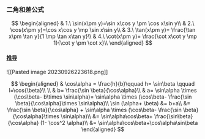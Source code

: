 ### 二角和差公式

$$
\begin{aligned}
	& 1.\ \sin(x\pm y)=\sin x\cos y \pm \cos x\sin y\\
	& 2.\ \cos(x\pm y)=\cos x\cos y \mp \sin x\sin y\\
	& 3.\ \tan(x\pm y)= \frac{\tan x\pm \tan y}{1 \mp \tan x\tan y}\\
	& 4.\ \cot(x\pm y)= \frac{\cot x\cot y \mp 1}{\cot y \pm \cot x}\\
\end{aligned}
$$

#### [推导](https://zhuanlan.zhihu.com/p/39404639)

![[Pasted image 20230926223618.png]]

$$
\begin{aligned}
	& \cos\alpha = \frac{h}{b}\qquad h= \sin\beta \qquad l=\cos{\beta}\\ \\
	& b= \frac{\sin \beta}{\cos\alpha}\\
	& a= \sin\alpha \times (\cos\beta- b\times \sin\alpha)= \sin\alpha \times (\cos\beta- \frac{\sin \beta}{\cos\alpha}\times \sin\alpha)\\
	\sin (\alpha+ \beta)
	&= b+a\\
	&= \frac{\sin \beta}{\cos\alpha} + \sin\alpha \times (\cos\beta- \frac{\sin \beta}{\cos\alpha}\times \sin\alpha)\\
	&= \sin\alpha\cos\beta+ \frac{\sin\beta}{\cos\alpha} (1- \cos^2 \alpha)\\
	&= \sin\alpha\cos\beta+\cos\alpha\sin\beta
\end{aligned}
$$

